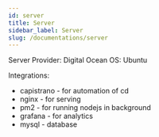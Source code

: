 ```yaml
---
id: server
title: Server
sidebar_label: Server
slug: /documentations/server
---
```


Server Provider: Digital Ocean
OS: Ubuntu

Integrations:

* capistrano - for automation of cd
* nginx - for serving
* pm2 - for running nodejs in background
* grafana - for analytics
* mysql - database
